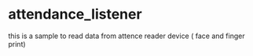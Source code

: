 # attendance_listener
this is a sample to read data from attence reader device ( face and finger print)
